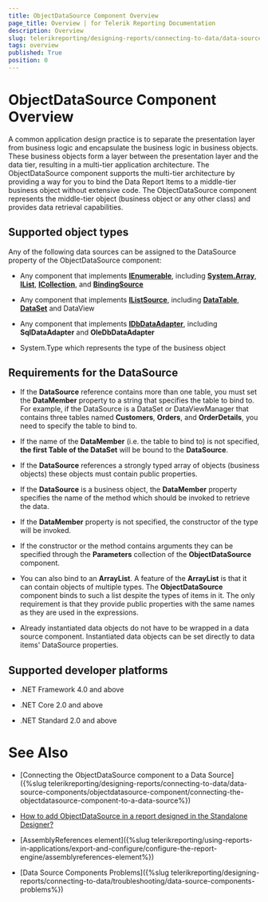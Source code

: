```yaml
---
title: ObjectDataSource Component Overview
page_title: Overview | for Telerik Reporting Documentation
description: Overview
slug: telerikreporting/designing-reports/connecting-to-data/data-source-components/objectdatasource-component/overview
tags: overview
published: True
position: 0
---
```


# ObjectDataSource Component Overview



A common application design practice is to separate the presentation         layer from business logic and encapsulate the business logic in business objects.         These business objects form a layer between the presentation layer and the data         tier, resulting in a multi-tier application architecture. The ObjectDataSource         component supports the multi-tier architecture by providing a way for you to bind         the Data Report Items to a middle-tier business object without extensive code.         The ObjectDataSource component represents the middle-tier object (business object         or any other class) and provides data retrieval capabilities.       

## Supported object types

Any of the following data sources can be assigned to the DataSource property of the ObjectDataSource component:

* Any component that implements               __[IEnumerable](http://msdn.microsoft.com/en-us/library/system.collections.ienumerable.aspx)__,               including               __[System.Array](http://msdn.microsoft.com/en-us/library/system.array.aspx)__,               __[IList](http://msdn.microsoft.com/en-us/library/system.collections.ilist.aspx)__,               __[ICollection](http://msdn.microsoft.com/en-us/library/system.collections.icollection.aspx)__,               and __[BindingSource](http://msdn.microsoft.com/en-us/library/system.windows.forms.bindingsource.aspx)__

* Any component that implements __[IListSource](http://msdn.microsoft.com/en-us/library/system.componentmodel.ilistsource.aspx)__,               including __[DataTable](http://msdn.microsoft.com/en-us/library/system.data.datatable(VS.80).aspx)__,               __[DataSet](http://msdn.microsoft.com/en-us/library/system.data.dataset.aspx)__ and DataView             

* Any component that implements __[IDbDataAdapter](http://msdn.microsoft.com/en-us/library/system.data.idbdataadapter.aspx)__,               including __SqlDataAdapter__ and __OleDbDataAdapter__

* System.Type which represents the type of the business object             

## Requirements for the DataSource

* If the __DataSource__ reference contains more than one table, you must set           the __DataMember__ property to a string that specifies the table to bind to.         For example, if the DataSource is a DataSet or DataViewManager that contains three           tables named __Customers__, __Orders__, and __OrderDetails__, you need to specify the table to           bind to.         

* If the name of the __DataMember__ (i.e. the table to bind to) is not specified, __the first Table of the DataSet__ will be bound to the __DataSource__.         

* If the __DataSource__ references a strongly typed array of objects           (business objects) these objects must contain public properties.         

* If the __DataSource__ is a business object,           the __DataMember__ property           specifies the name of the method which should be invoked to retrieve the data.         

* If the __DataMember__ property is not specified, the constructor of the type will be invoked.             

* If the constructor or the method contains arguments they can be specified through the __Parameters__ collection of the __ObjectDataSource__ component.         

* You can also bind to an __ArrayList__. A feature of the __ArrayList__ is that it           can contain objects of multiple types. The __ObjectDataSource__ component binds to           such a list despite the types of items in it. The only requirement is that they           provide public properties with the same names as they are used in the           expressions.         

* Already instantiated data objects do not have to be wrapped in a data source component.           Instantiated data objects can be set directly to data items' DataSource properties.         

## Supported developer platforms

* .NET Framework 4.0 and above             

* .NET Core 2.0 and above             

* .NET Standard 2.0 and above             

# See Also


 * [Connecting the ObjectDataSource component to a Data Source]({%slug telerikreporting/designing-reports/connecting-to-data/data-source-components/objectdatasource-component/connecting-the-objectdatasource-component-to-a-data-source%})

 * [How to add ObjectDataSource in a report designed in the Standalone Designer?](https://docs.telerik.com/reporting/knowledge-base/steps-on-how-to-add-objectdatadource-in-a-report-designed-in-the-standalone-designer)

 * [AssemblyReferences element]({%slug telerikreporting/using-reports-in-applications/export-and-configure/configure-the-report-engine/assemblyreferences-element%})

 * [Data Source Components Problems]({%slug telerikreporting/designing-reports/connecting-to-data/troubleshooting/data-source-components-problems%})
